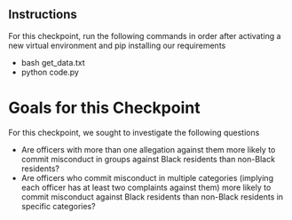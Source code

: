 ## Instructions

For this checkpoint, run the following commands in order after activating a new virtual environment and pip installing our requirements

 - bash get_data.txt
 - python code.py

# Goals for this Checkpoint

For this checkpoint, we sought to investigate the following questions

 - Are officers with more than one allegation against them more likely to commit misconduct in groups against Black residents than non-Black residents?
 - Are officers who commit misconduct in multiple categories (implying each officer has at least two complaints against them) more likely to commit misconduct against Black residents than non-Black residents in specific categories? 
